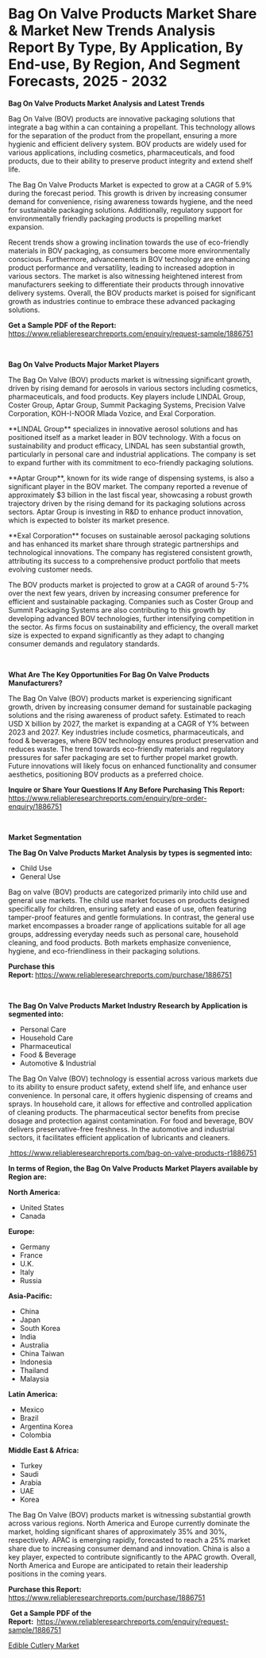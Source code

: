 <p><h1>Bag On Valve Products Market Share & Market New Trends Analysis Report By Type, By Application, By End-use, By Region, And Segment Forecasts, 2025 - 2032</h1></p><p><strong>Bag On Valve Products Market Analysis and Latest Trends</strong></p>
<p><p>Bag On Valve (BOV) products are innovative packaging solutions that integrate a bag within a can containing a propellant. This technology allows for the separation of the product from the propellant, ensuring a more hygienic and efficient delivery system. BOV products are widely used for various applications, including cosmetics, pharmaceuticals, and food products, due to their ability to preserve product integrity and extend shelf life.</p><p>The Bag On Valve Products Market is expected to grow at a CAGR of 5.9% during the forecast period. This growth is driven by increasing consumer demand for convenience, rising awareness towards hygiene, and the need for sustainable packaging solutions. Additionally, regulatory support for environmentally friendly packaging products is propelling market expansion.</p><p>Recent trends show a growing inclination towards the use of eco-friendly materials in BOV packaging, as consumers become more environmentally conscious. Furthermore, advancements in BOV technology are enhancing product performance and versatility, leading to increased adoption in various sectors. The market is also witnessing heightened interest from manufacturers seeking to differentiate their products through innovative delivery systems. Overall, the BOV products market is poised for significant growth as industries continue to embrace these advanced packaging solutions.</p></p>
<p><strong>Get a Sample PDF of the Report:&nbsp;</strong> <a href="https://www.reliableresearchreports.com/enquiry/request-sample/1886751?utm_campaign=2252&utm_medium=2&utm_source=Github&utm_content=ia&utm_term=07022025&utm_id=bag-on-valve-products">https://www.reliableresearchreports.com/enquiry/request-sample/1886751</a></p>
<p>&nbsp;</p>
<p><strong>Bag On Valve Products Major Market Players</strong></p>
<p><p>The Bag On Valve (BOV) products market is witnessing significant growth, driven by rising demand for aerosols in various sectors including cosmetics, pharmaceuticals, and food products. Key players include LINDAL Group, Coster Group, Aptar Group, Summit Packaging Systems, Precision Valve Corporation, KOH-I-NOOR Mlada Vozice, and Exal Corporation.</p><p>**LINDAL Group** specializes in innovative aerosol solutions and has positioned itself as a market leader in BOV technology. With a focus on sustainability and product efficacy, LINDAL has seen substantial growth, particularly in personal care and industrial applications. The company is set to expand further with its commitment to eco-friendly packaging solutions.</p><p>**Aptar Group**, known for its wide range of dispensing systems, is also a significant player in the BOV market. The company reported a revenue of approximately $3 billion in the last fiscal year, showcasing a robust growth trajectory driven by the rising demand for its packaging solutions across sectors. Aptar Group is investing in R&D to enhance product innovation, which is expected to bolster its market presence.</p><p>**Exal Corporation** focuses on sustainable aerosol packaging solutions and has enhanced its market share through strategic partnerships and technological innovations. The company has registered consistent growth, attributing its success to a comprehensive product portfolio that meets evolving customer needs.</p><p>The BOV products market is projected to grow at a CAGR of around 5-7% over the next few years, driven by increasing consumer preference for efficient and sustainable packaging. Companies such as Coster Group and Summit Packaging Systems are also contributing to this growth by developing advanced BOV technologies, further intensifying competition in the sector. As firms focus on sustainability and efficiency, the overall market size is expected to expand significantly as they adapt to changing consumer demands and regulatory standards.</p></p>
<p>&nbsp;</p>
<p><strong>What Are The Key Opportunities For Bag On Valve Products Manufacturers?</strong></p>
<p><p>The Bag On Valve (BOV) products market is experiencing significant growth, driven by increasing consumer demand for sustainable packaging solutions and the rising awareness of product safety. Estimated to reach USD X billion by 2027, the market is expanding at a CAGR of Y% between 2023 and 2027. Key industries include cosmetics, pharmaceuticals, and food & beverages, where BOV technology ensures product preservation and reduces waste. The trend towards eco-friendly materials and regulatory pressures for safer packaging are set to further propel market growth. Future innovations will likely focus on enhanced functionality and consumer aesthetics, positioning BOV products as a preferred choice.</p></p>
<p><strong>Inquire or Share Your Questions If Any Before Purchasing This Report:</strong> <a href="https://www.reliableresearchreports.com/enquiry/pre-order-enquiry/1886751?utm_campaign=2252&utm_medium=2&utm_source=Github&utm_content=ia&utm_term=07022025&utm_id=bag-on-valve-products">https://www.reliableresearchreports.com/enquiry/pre-order-enquiry/1886751</a></p>
<p>&nbsp;</p>
<p><strong>Market Segmentation</strong></p>
<p><strong>The Bag On Valve Products Market Analysis by types is segmented into:</strong></p>
<p><ul><li>Child Use</li><li>General Use</li></ul></p>
<p><p>Bag on valve (BOV) products are categorized primarily into child use and general use markets. The child use market focuses on products designed specifically for children, ensuring safety and ease of use, often featuring tamper-proof features and gentle formulations. In contrast, the general use market encompasses a broader range of applications suitable for all age groups, addressing everyday needs such as personal care, household cleaning, and food products. Both markets emphasize convenience, hygiene, and eco-friendliness in their packaging solutions.</p></p>
<p><strong>Purchase this Report:&nbsp;</strong><a href="https://www.reliableresearchreports.com/purchase/1886751?utm_campaign=2252&utm_medium=2&utm_source=Github&utm_content=ia&utm_term=07022025&utm_id=bag-on-valve-products">https://www.reliableresearchreports.com/purchase/1886751</a></p>
<p>&nbsp;</p>
<p><strong>The Bag On Valve Products Market Industry Research by Application is segmented into:</strong></p>
<p><ul><li>Personal Care</li><li>Household Care</li><li>Pharmaceutical</li><li>Food & Beverage</li><li>Automotive & Industrial</li></ul></p>
<p><p>The Bag On Valve (BOV) technology is essential across various markets due to its ability to ensure product safety, extend shelf life, and enhance user convenience. In personal care, it offers hygienic dispensing of creams and sprays. In household care, it allows for effective and controlled application of cleaning products. The pharmaceutical sector benefits from precise dosage and protection against contamination. For food and beverage, BOV delivers preservative-free freshness. In the automotive and industrial sectors, it facilitates efficient application of lubricants and cleaners.</p></p>
<p><a href="https://www.reliableresearchreports.com/bag-on-valve-products-r1886751?utm_campaign=2252&utm_medium=2&utm_source=Github&utm_content=ia&utm_term=07022025&utm_id=bag-on-valve-products">&nbsp;https://www.reliableresearchreports.com/bag-on-valve-products-r1886751</a></p>
<p><strong>In terms of Region, the Bag On Valve Products Market Players available by Region are:</strong></p>
<p>
    <p> <strong> North America: </strong>
        <ul>
            <li>United States</li>
            <li>Canada</li>
        </ul>
        </p> 
    <p> <strong> Europe: </strong>
        <ul>
            <li>Germany</li>
            <li>France</li>
            <li>U.K.</li>
            <li>Italy</li>
            <li>Russia</li>
        </ul>
        </p> 
    <p> <strong> Asia-Pacific: </strong>
        <ul>
            <li>China</li>
            <li>Japan</li>
            <li>South Korea</li>
            <li>India</li>
            <li>Australia</li>
            <li>China Taiwan</li>
            <li>Indonesia</li>
            <li>Thailand</li>
            <li>Malaysia</li>
        </ul>
        </p> 
    <p> <strong> Latin America: </strong>
        <ul>
            <li>Mexico</li>
            <li>Brazil</li>
            <li>Argentina Korea</li>
            <li>Colombia</li>
        </ul>
        </p> 
    <p> <strong> Middle East & Africa: </strong>
        <ul>
            <li>Turkey</li>
            <li>Saudi</li>
            <li>Arabia</li>
            <li>UAE</li>
            <li>Korea</li>
        </ul>
    </p>
    </p>
<p><p>The Bag On Valve (BOV) products market is witnessing substantial growth across various regions. North America and Europe currently dominate the market, holding significant shares of approximately 35% and 30%, respectively. APAC is emerging rapidly, forecasted to reach a 25% market share due to increasing consumer demand and innovation. China is also a key player, expected to contribute significantly to the APAC growth. Overall, North America and Europe are anticipated to retain their leadership positions in the coming years.</p></p>
<p><strong>Purchase this Report: </strong><a href="https://www.reliableresearchreports.com/purchase/1886751?utm_campaign=2252&utm_medium=2&utm_source=Github&utm_content=ia&utm_term=07022025&utm_id=bag-on-valve-products">https://www.reliableresearchreports.com/purchase/1886751</a></p>
<p>&nbsp;<strong>Get a Sample PDF of the Report:&nbsp;&nbsp;</strong><a href="https://www.reliableresearchreports.com/enquiry/request-sample/1886751?utm_campaign=2252&utm_medium=2&utm_source=Github&utm_content=ia&utm_term=07022025&utm_id=bag-on-valve-products">https://www.reliableresearchreports.com/enquiry/request-sample/1886751</a></p>
<p><strong></strong></p>
<p><p><a href="https://github.com/DianaWilson796/Market-Research-Report-List-1/blob/main/edible-cutlery-market.md?utm_campaign=2252&utm_medium=2&utm_source=Github&utm_content=ia&utm_term=07022025&utm_id=bag-on-valve-products">Edible Cutlery Market</a></p></p>